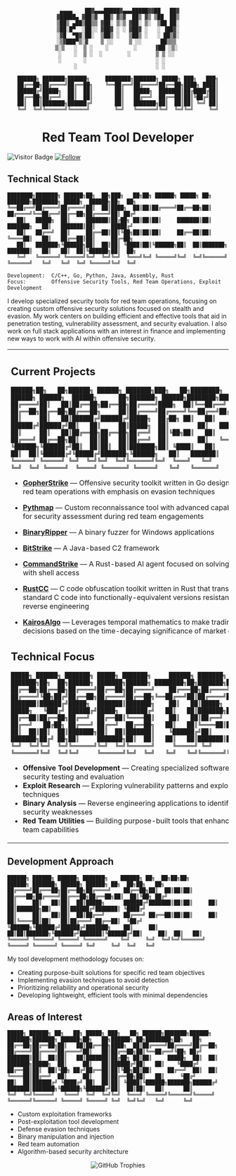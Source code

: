 <div align="center">
 
```
 ▄▄▄▄    ██▓▄▄▄█████▓▄▄▄█████▓▓██   ██▓
▓█████▄ ▓██▒▓  ██▒ ▓▒▓  ██▒ ▓▒ ▒██  ██▒
▒██▒ ▄██▒██▒▒ ▓██░ ▒░▒ ▓██░ ▒░  ▒██ ██░
▒██░█▀  ░██░░ ▓██▓ ░ ░ ▓██▓ ░   ░ ▐██▓░
░▓█  ▀█▓░██░  ▒██▒ ░   ▒██▒ ░   ░ ██▒▓░
░▒▓███▀▒░▓    ▒ ░░     ▒ ░░      ██▒▒▒ 
▒░▒   ░  ▒ ░    ░        ░      ▓██ ░▒░ 
 ░    ░  ▒ ░  ░        ░        ▒ ▒ ░░  
 ░       ░                      ░ ░     
      ░                         ░ ░     
```


```
██████╗ ███████╗██████╗     ████████╗███████╗ █████╗ ███╗   ███╗
██╔══██╗██╔════╝██╔══██╗    ╚══██╔══╝██╔════╝██╔══██╗████╗ ████║
██████╔╝█████╗  ██║  ██║       ██║   █████╗  ███████║██╔████╔██║
██╔══██╗██╔══╝  ██║  ██║       ██║   ██╔══╝  ██╔══██║██║╚██╔╝██║
██║  ██║███████╗██████╔╝       ██║   ███████╗██║  ██║██║ ╚═╝ ██║
╚═╝  ╚═╝╚══════╝╚═════╝        ╚═╝   ╚══════╝╚═╝  ╚═╝╚═╝     ╚═╝
```

# Red Team Tool Developer
</div>

![Visitor Badge](https://visitor-badge.laobi.icu/badge?page_id=TheBitty.TheBitty)
[![Follow](https://img.shields.io/github/followers/TheBitty?label=Follow&style=social)](https://github.com/TheBitty)

## Technical Stack
```
████████╗███████╗ ██████╗██╗  ██╗███╗   ██╗██╗ ██████╗ █████╗ ██╗         ███████╗████████╗ █████╗  ██████╗██╗  ██╗
╚══██╔══╝██╔════╝██╔════╝██║  ██║████╗  ██║██║██╔════╝██╔══██╗██║         ██╔════╝╚══██╔══╝██╔══██╗██╔════╝██║ ██╔╝
   ██║   █████╗  ██║     ███████║██╔██╗ ██║██║██║     ███████║██║         ███████╗   ██║   ███████║██║     █████╔╝ 
   ██║   ██╔══╝  ██║     ██╔══██║██║╚██╗██║██║██║     ██╔══██║██║         ╚════██║   ██║   ██╔══██║██║     ██╔═██╗ 
   ██║   ███████╗╚██████╗██║  ██║██║ ╚████║██║╚██████╗██║  ██║███████╗    ███████║   ██║   ██║  ██║╚██████╗██║  ██╗
   ╚═╝   ╚══════╝ ╚═════╝╚═╝  ╚═╝╚═╝  ╚═══╝╚═╝ ╚═════╝╚═╝  ╚═╝╚══════╝    ╚══════╝   ╚═╝   ╚═╝  ╚═╝ ╚═════╝╚═╝  ╚═╝
```

```
Development:  C/C++, Go, Python, Java, Assembly, Rust
Focus:        Offensive Security Tools, Red Team Operations, Exploit Development
```

I develop specialized security tools for red team operations, focusing on creating custom offensive security solutions focused on stealth and evasion. My work centers on building efficient and effective tools that aid in penetration testing, vulnerability assessment, and security evaluation. I also work on full stack applications with an interest in finance and implementing new ways to work with AI within offensive security.

<table border="0">
<tr>
<td width="60%">

## Current Projects
```
██████╗██╗   ██╗██████╗ ██████╗ ███████╗███╗   ██╗████████╗    ██████╗ ██████╗  ██████╗      ██╗███████╗ ██████╗████████╗███████╗
██╔════╝██║   ██║██╔══██╗██╔══██╗██╔════╝████╗  ██║╚══██╔══╝    ██╔══██╗██╔══██╗██╔═══██╗     ██║██╔════╝██╔════╝╚══██╔══╝██╔════╝
██║     ██║   ██║██████╔╝██████╔╝█████╗  ██╔██╗ ██║   ██║       ██████╔╝██████╔╝██║   ██║     ██║█████╗  ██║        ██║   ███████╗
██║     ██║   ██║██╔══██╗██╔══██╗██╔══╝  ██║╚██╗██║   ██║       ██╔═══╝ ██╔══██╗██║   ██║██   ██║██╔══╝  ██║        ██║   ╚════██║
╚██████╗╚██████╔╝██║  ██║██║  ██║███████╗██║ ╚████║   ██║       ██║     ██║  ██║╚██████╔╝╚█████╔╝███████╗╚██████╗   ██║   ███████║
╚═════╝ ╚═════╝ ╚═╝  ╚═╝╚═╝  ╚═╝╚══════╝╚═╝  ╚═══╝   ╚═╝       ╚═╝     ╚═╝  ╚═╝ ╚═════╝  ╚════╝ ╚══════╝ ╚═════╝   ╚═╝   ╚══════╝
```

- **[GopherStrike](https://github.com/TheBitty/GopherStrike)** — Offensive security toolkit written in Go designed for red team operations with emphasis on evasion techniques
  
- **[Pythmap](https://github.com/TheBitty/Pythmap)** — Custom reconnaissance tool with advanced capabilities for security assessment during red team engagements

- **[BinaryRipper](https://github.com/TheBitty/BinaryRipper)** — A binary fuzzer for Windows applications 

- **[BitStrike](https://github.com/TheBitty/BitStrike)** — A Java-based C2 framework

- **[CommandStrike](https://github.com/TheBitty/CommandStrike)** — A Rust-based AI agent focused on solving CTFs with shell access

- **[RustCC](https://github.com/TheBitty/RustCC)** — C code obfuscation toolkit written in Rust that transforms standard C code into functionally-equivalent versions resistant to reverse engineering

- **[KairosAlgo](https://github.com/TheBitty/KairosAlgo)** — Leverages temporal mathematics to make trading decisions based on the time-decaying significance of market events

## Technical Focus
```
█████╗ ██████╗ ███████╗ █████╗ ███████╗     ██████╗ ███████╗    ███████╗██╗  ██╗██████╗ ███████╗██████╗ ████████╗██╗███████╗███████╗
██╔══██╗██╔══██╗██╔════╝██╔══██╗██╔════╝    ██╔═══██╗██╔════╝    ██╔════╝╚██╗██╔╝██╔══██╗██╔════╝██╔══██╗╚══██╔══╝██║██╔════╝██╔════╝
███████║██████╔╝█████╗  ███████║███████╗    ██║   ██║█████╗      █████╗   ╚███╔╝ ██████╔╝█████╗  ██████╔╝   ██║   ██║███████╗█████╗  
██╔══██║██╔══██╗██╔══╝  ██╔══██║╚════██║    ██║   ██║██╔══╝      ██╔══╝   ██╔██╗ ██╔═══╝ ██╔══╝  ██╔══██╗   ██║   ██║╚════██║██╔══╝  
██║  ██║██║  ██║███████╗██║  ██║███████║    ╚██████╔╝██║         ███████╗██╔╝ ██╗██║     ███████╗██║  ██║   ██║   ██║███████║███████╗
╚═╝  ╚═╝╚═╝  ╚═╝╚══════╝╚═╝  ╚═╝╚══════╝     ╚═════╝ ╚═╝         ╚══════╝╚═╝  ╚═╝╚═╝     ╚══════╝╚═╝  ╚═╝   ╚═╝   ╚═╝╚══════╝╚══════╝
```

- **Offensive Tool Development** — Creating specialized software for security testing and evaluation
- **Exploit Research** — Exploring vulnerability patterns and exploitation techniques
- **Binary Analysis** — Reverse engineering applications to identify security weaknesses
- **Red Team Utilities** — Building purpose-built tools that enhance red team capabilities
</td>

<td width="40%">
<div align="center">
  <img src="https://github-readme-stats.vercel.app/api?username=TheBitty&show_icons=true&hide_border=true&title_color=2E4053&icon_color=5D6D7E&text_color=34495E&bg_color=F8F9F9" alt="GitHub Stats" />
<br>
<img src="https://github-readme-streak-stats.herokuapp.com/?user=TheBitty&theme=default&hide_border=true" alt="GitHub Streak" />


```
██████╗ ██████╗ ███╗   ███╗███╗   ███╗██╗████████╗    ███████╗████████╗██████╗ ███████╗ █████╗ ██╗  ██╗
██╔════╝██╔═══██╗████╗ ████║████╗ ████║██║╚══██╔══╝    ██╔════╝╚══██╔══╝██╔══██╗██╔════╝██╔══██╗██║ ██╔╝
██║     ██║   ██║██╔████╔██║██╔████╔██║██║   ██║       ███████╗   ██║   ██████╔╝█████╗  ███████║█████╔╝ 
██║     ██║   ██║██║╚██╔╝██║██║╚██╔╝██║██║   ██║       ╚════██║   ██║   ██╔══██╗██╔══╝  ██╔══██║██╔═██╗ 
╚██████╗╚██████╔╝██║ ╚═╝ ██║██║ ╚═╝ ██║██║   ██║       ███████║   ██║   ██║  ██║███████╗██║  ██║██║  ██╗
╚═════╝ ╚═════╝ ╚═╝     ╚═╝╚═╝     ╚═╝╚═╝   ╚═╝       ╚══════╝   ╚═╝   ╚═╝  ╚═╝╚══════╝╚═╝  ╚═╝╚═╝  ╚═╝
```

<br>
<img src="https://github-readme-stats.vercel.app/api/top-langs/?username=TheBitty&layout=compact&hide_border=true&title_color=2E4053&text_color=34495E&bg_color=F8F9F9" alt="Top Languages" />
</div>
</td>
</tr>
</table>

## Development Approach
```
██████╗ ██████╗ ██████╗ ███████╗    ██████╗ ██╗  ██╗██╗██╗      ██████╗ ███████╗ ██████╗ ██████╗ ██╗  ██╗██╗   ██╗
██╔════╝██╔═══██╗██╔══██╗██╔════╝    ██╔══██╗██║  ██║██║██║     ██╔═══██╗██╔════╝██╔═══██╗██╔══██╗██║  ██║╚██╗ ██╔╝
██║     ██║   ██║██║  ██║█████╗      ██████╔╝███████║██║██║     ██║   ██║███████╗██║   ██║██████╔╝███████║ ╚████╔╝ 
██║     ██║   ██║██║  ██║██╔══╝      ██╔═══╝ ██╔══██║██║██║     ██║   ██║╚════██║██║   ██║██╔═══╝ ██╔══██║  ╚██╔╝  
╚██████╗╚██████╔╝██████╔╝███████╗    ██║     ██║  ██║██║███████╗╚██████╔╝███████║╚██████╔╝██║     ██║  ██║   ██║   
╚═════╝ ╚═════╝ ╚═════╝ ╚══════╝    ╚═╝     ╚═╝  ╚═╝╚═╝╚══════╝ ╚═════╝ ╚══════╝ ╚═════╝ ╚═╝     ╚═╝  ╚═╝   ╚═╝   
```

My tool development methodology focuses on:
- Creating purpose-built solutions for specific red team objectives
- Implementing evasion techniques to avoid detection
- Prioritizing reliability and operational security
- Developing lightweight, efficient tools with minimal dependencies

## Areas of Interest
```
█████╗ ██████╗ ██╗   ██╗ █████╗ ███╗   ██╗ ██████╗███████╗██████╗     ███████╗███████╗ ██████╗██╗   ██╗██████╗ ██╗████████╗██╗   ██╗
██╔══██╗██╔══██╗██║   ██║██╔══██╗████╗  ██║██╔════╝██╔════╝██╔══██╗    ██╔════╝██╔════╝██╔════╝██║   ██║██╔══██╗██║╚══██╔══╝╚██╗ ██╔╝
███████║██║  ██║██║   ██║███████║██╔██╗ ██║██║     █████╗  ██║  ██║    ███████╗█████╗  ██║     ██║   ██║██████╔╝██║   ██║    ╚████╔╝ 
██╔══██║██║  ██║╚██╗ ██╔╝██╔══██║██║╚██╗██║██║     ██╔══╝  ██║  ██║    ╚════██║██╔══╝  ██║     ██║   ██║██╔══██╗██║   ██║     ╚██╔╝  
██║  ██║██████╔╝ ╚████╔╝ ██║  ██║██║ ╚████║╚██████╗███████╗██████╔╝    ███████║███████╗╚██████╗╚██████╔╝██║  ██║██║   ██║      ██║   
╚═╝  ╚═╝╚═════╝   ╚═══╝  ╚═╝  ╚═╝╚═╝  ╚═══╝ ╚═════╝╚══════╝╚═════╝     ╚══════╝╚══════╝ ╚═════╝ ╚═════╝ ╚═╝  ╚═╝╚═╝   ╚═╝      ╚═╝   
```

- Custom exploitation frameworks
- Post-exploitation tool development
- Defense evasion techniques
- Binary manipulation and injection
- Red team automation
- Algorithm-based security architecture

<div align="center">
<img src="https://github-profile-trophy.vercel.app/?username=TheBitty&theme=nord&no-frame=true&column=4&margin-w=15&margin-h=15" alt="GitHub Trophies"/>
</div>

<div align="center">
<br>
</div>
